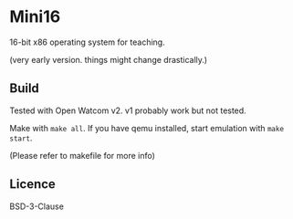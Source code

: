 # Mini16

16-bit x86 operating system for teaching.

(very early version. things might change drastically.)

## Build

Tested with Open Watcom v2. v1 probably work but not tested.

Make with `make all`. If you have qemu installed, start emulation with `make start`.

(Please refer to makefile for more info)

## Licence

BSD-3-Clause
